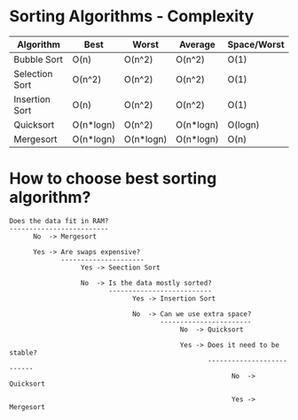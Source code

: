   # Sorting Algorithms - Complexity

|  Algorithm	      |  Best          |  Worst       |  Average     |  Space/Worst  |
|  ---------------  |  ------------  |  ----------  |  ----------  |  -----------  | 
|  Bubble Sort      |  O(n)          |  O(n^2)      |  O(n^2)      |  O(1)         |      
|  Selection Sort   |  O(n^2)        |  O(n^2)      |  O(n^2)      |  O(1)         |         
|  Insertion Sort   |  O(n)          |  O(n^2)      |  O(n^2)      |  O(1)         |           
|  Quicksort        |  O(n*logn)     |  O(n^2)      |  O(n*logn)   |  O(logn)      |               
|  Mergesort        |  O(n*logn)     |  O(n*logn)   |  O(n*logn)   |  O(n)         |         


# How to choose best sorting algorithm?

    Does the data fit in RAM? 
    ------------------------- 
          No  -> Mergesort
   
          Yes -> Are swaps expensive? 
                 ---------------------
                      Yes -> Seection Sort
              
                      No  -> Is the data mostly sorted? 
                             --------------------------
                                   Yes -> Insertion Sort
                          
                                   No  -> Can we use extra space?
                                          -----------------------
                                               No  -> Quicksort
                                       
                                               Yes -> Does it need to be stable? 
                                                      --------------------------
                                                            No  -> Quicksort
                                                    
                                                            Yes -> Mergesort  
                     
                     
                     
